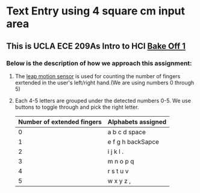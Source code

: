 # Text Entry using 4 square cm input area

## This is UCLA ECE 209As Intro to HCI [Bake Off 1](https://docs.google.com/document/d/19bWmqGldqR1P6aN4QhEY-IQBmL_pcCz_rYCATQQTzks/edit)
 
### Below is the description of how we approach this assignment:

1. The [leap motion sensor](https://www.leapmotion.com) is used for counting the number of fingers exrtended in the user's left/right hand.(We are using numbers 0 through 5)
2. Each 4-5 letters are grouped under the detected numbers 0-5. We use buttons to toggle through and pick the right letter.

   | Number of extended fingers | Alphabets assigned |
   |----------------------------|--------------------|
   |         0                  | a b c d space      |
   |         1                  | e f g h backSapce  |
   |         2                  | i j k l .          |
   |         3                  | m n o p q          |
   |         4                  | r s t u v          |
   |         5                  | w x y z ,          |



 
